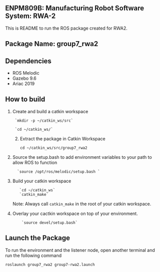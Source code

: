 ## **ENPM809B: Manufacturing Robot Software System: RWA-2**

This is README to run the ROS package created for RWA2. 

## **Package Name: group7_rwa2**

## **Dependencies**
  * ROS Melodic 
  * Gazebo 9.6 
  * Ariac 2019

## **How to build**
1. Create and build a catkin workspace

        `mkdir -p ~/catkin_ws/src`
 
        `cd ~/catkin_ws/`
 
 
 
   2. Extract the package in Catkin Workspace

         `cd ~/catkin_ws/src/group7_rwa2`
         
3. Source the setup.bash to add environment variables to your path to allow ROS to function

         `source /opt/ros/melodic/setup.bash `

 
4. Build your catkin workspace

          `cd ~/catkin_ws`
          `catkin_make`

    Note: Always call `catkin_make` in the root of your catkin workspace. 

5. Overlay your cactkin workspace on top of your environment.

           `source devel/setup.bash`
 

## **Launch the Package**

To run the environment and the listener node, open another terminal and run the following command

`roslaunch group7_rwa2 group7-rwa2.launch`
